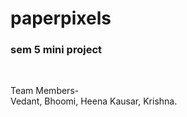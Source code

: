 # paperpixels
<h3> sem 5 mini project </h3>
<br> 
<p> Team Members- 
<br> Vedant, Bhoomi, Heena Kausar, Krishna. </p>